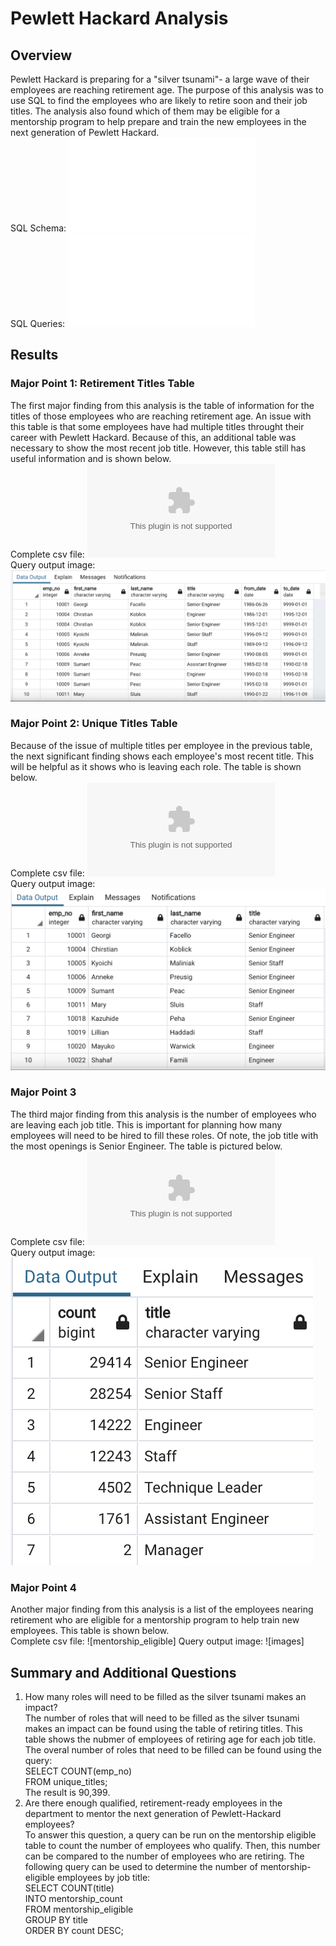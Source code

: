 # Pewlett Hackard Analysis
## Overview
Pewlett Hackard is preparing for a "silver tsunami"- a large wave of their employees are reaching retirement age. The purpose of this analysis was to use SQL to find the employees who are likely to retire soon and their job titles. The analysis also found which of them may be eligible for a mentorship program to help prepare and train the new employees in the next generation of Pewlett Hackard.  
SQL Schema: ![schema](Queries/schema.sql)    
SQL Queries: ![queries](Queries/Employee_Database_Challenge.sql)  
## Results
### Major Point 1: Retirement Titles Table
The first major finding from this analysis is the table of information for the titles of those employees who are reaching retirement age. An issue with this table is that some employees have had multiple titles throught their career with Pewlett Hackard. Because of this, an additional table was necessary to show the most recent job title. However, this table still has useful information and is shown below.  
Complete csv file: ![reitirement_titles](data/reitirement_titles.csv)   
Query output image: ![image](images/retirement_titles.png)  

### Major Point 2: Unique Titles Table  
Because of the issue of multiple titles per employee in the previous table, the next significant finding shows each employee's most recent title. This will be helpful as it shows who is leaving each role. The table is shown below.  
Complete csv file: ![unique_titles](data/unique_titles.csv)  
Query output image: ![images](images/unique_titles.png)  

### Major Point 3  
The third major finding from this analysis is the number of employees who are leaving each job title. This is important for planning how many employees will need to be hired to fill these roles. Of note, the job title with the most openings is Senior Engineer. The table is pictured below.  
Complete csv file: ![retiring_titles](data/retiring_titles.csv)   
Query output image: ![image of retiring titles](images/retiring_titles.png)  

### Major Point 4  
Another major finding from this analysis is a list of the employees nearing retirement who are eligible for a mentorship program to help train new employees. This table is shown below.  
Complete csv file: ![mentorship_eligible] 
Query output image: ![images]  

## Summary and Additional Questions 
1. How many roles will need to be filled as the silver tsunami makes an impact?  
The number of roles that will need to be filled as the silver tsunami makes an impact can be found using the table of retiring titles. This table shows the nubmer of employees of retiring age for each job title. The overal number of roles that need to be filled can be found using the query:  
SELECT COUNT(emp_no)  
FROM unique_titles;  
The result is 90,399.  
2. Are there enough qualified, retirement-ready employees in the department to mentor the next generation of Pewlett-Hackard employees?  
To answer this question, a query can be run on the mentorship eligible table to count the number of employees who qualify. Then, this number can be compared to the number of employees who are retiring. The following query can be used to determine the number of mentorship-eligible employees by job title:  
SELECT COUNT(title)  
INTO mentorship_count  
FROM mentorship_eligible  
GROUP BY title  
ORDER BY count DESC;  
